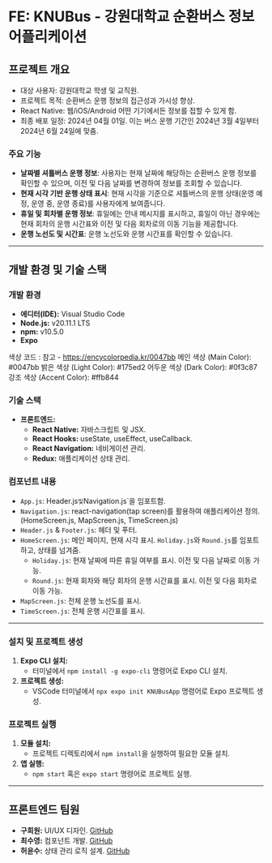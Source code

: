 # FE: KNUBus - 강원대학교 순환버스 정보 어플리케이션

## 프로젝트 개요

- 대상 사용자: 강원대학교 학생 및 교직원.
- 프로젝트 목적: 순환버스 운행 정보의 접근성과 가시성 향상.
- React Native: 웹/iOS/Android 어떤 기기에서든 정보를 접할 수 있게 함.
- 최종 배포 일정: 2024년 04월 01일. 이는 버스 운행 기간인 2024년 3월 4일부터 2024년 6월 24일에 맞춤.

### 주요 기능

- **날짜별 셔틀버스 운행 정보**: 사용자는 현재 날짜에 해당하는 순환버스 운행 정보를 확인할 수 있으며, 이전 및 다음 날짜를 변경하여 정보를 조회할 수 있습니다.
- **현재 시각 기반 운행 상태 표시**: 현재 시각을 기준으로 셔틀버스의 운행 상태(운영 예정, 운영 중, 운영 종료)를 사용자에게 보여줍니다.
- **휴일 및 회차별 운행 정보**: 휴일에는 안내 메시지를 표시하고, 휴일이 아닌 경우에는 현재 회차의 운행 시간표와 이전 및 다음 회차로의 이동 기능을 제공합니다.
- **운행 노선도 및 시간표**: 운행 노선도와 운행 시간표를 확인할 수 있습니다.

---

## 개발 환경 및 기술 스택

### 개발 환경

- **에디터(IDE):** Visual Studio Code
- **Node.js:** v20.11.1 LTS
- **npm:** v10.5.0
- **Expo**

색상 코드 : 참고 - https://encycolorpedia.kr/0047bb
메인 색상 (Main Color): #0047bb
밝은 색상 (Light Color): #175ed2
어두운 색상 (Dark Color): #0f3c87
강조 색상 (Accent Color): #ffb844

### 기술 스택

- **프론트엔드:**
  - **React Native:** 자바스크립트 및 JSX.
  - **React Hooks:** useState, useEffect, useCallback.
  - **React Navigation:** 네비게이션 관리.
  - **Redux:** 애플리케이션 상태 관리.

### 컴포넌트 내용

- `App.js`: Header.js`및`Navigation.js`을 임포트함.
- `Navigation.js`: react-navigation(tap screen)를 활용하여 애플리케이션 정의. (HomeScreen.js, MapScreen.js, TimeScreen.js)
- `Header.js` & `Footer.js`: 헤더 및 푸터.
- `HomeScreen.js`: 메인 페이지, 현재 시각 표시. `Holiday.js`와 `Round.js`를 임포트하고, 상태를 넘겨줌.
  - `Holiday.js`: 현재 날짜에 따른 휴일 여부를 표시. 이전 및 다음 날짜로 이동 가능.
  - `Round.js`: 현재 회차와 해당 회차의 운행 시간표를 표시. 이전 및 다음 회차로 이동 가능.
- `MapScreen.js`: 전체 운행 노선도를 표시.
- `TimeScreen.js`: 전체 운행 시간표를 표시.

---

### 설치 및 프로젝트 생성

1. **Expo CLI 설치:**
   - 터미널에서 `npm install -g expo-cli` 명령어로 Expo CLI 설치.
2. **프로젝트 생성:**
   - VSCode 터미널에서 `npx expo init KNUBusApp` 명령어로 Expo 프로젝트 생성.

### 프로젝트 실행

1. **모듈 설치:**
   - 프로젝트 디렉토리에서 `npm install`을 실행하여 필요한 모듈 설치.
2. **앱 실행:**
   - `npm start` 혹은 `expo start` 명령어로 프로젝트 실행.

---

## 프론트엔드 팀원

- **구희원:** UI/UX 디자인. [GitHub](https://github.com/HeHelee)
- **최수영:** 컴포넌트 개발. [GitHub](https://github.com/scove03)
- **허윤수:** 상태 관리 로직 설계. [GitHub](https://github.com/sugoring)

